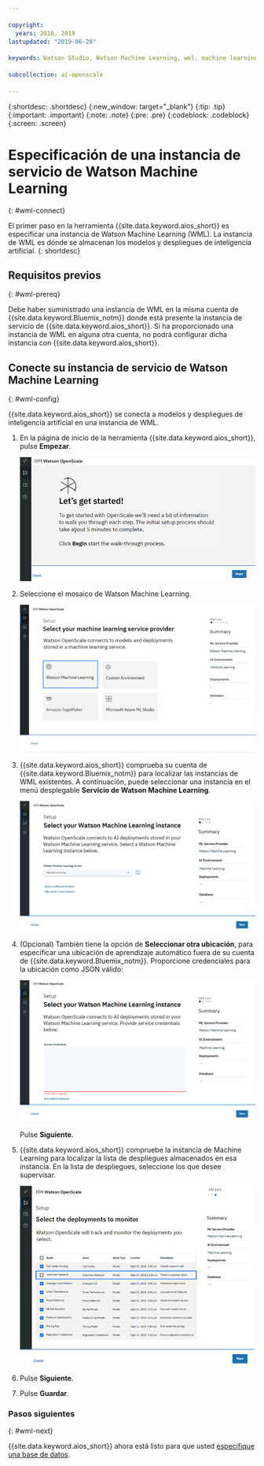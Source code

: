```yaml
---

copyright:
  years: 2018, 2019
lastupdated: "2019-06-28"

keywords: Watson Studio, Watson Machine Learning, wml, machine learning, services

subcollection: ai-openscale

---
```


{:shortdesc: .shortdesc}
{:new_window: target="_blank"}
{:tip: .tip}
{:important: .important}
{:note: .note}
{:pre: .pre}
{:codeblock: .codeblock}
{:screen: .screen}

# Especificación de una instancia de servicio de Watson Machine Learning
{: #wml-connect}

El primer paso en la herramienta {{site.data.keyword.aios_short}} es especificar una instancia de Watson Machine Learning (WML). La instancia de WML es dónde se almacenan los modelos y despliegues de inteligencia artificial.
{: shortdesc}

## Requisitos previos
{: #wml-prereq}

Debe haber suministrado una instancia de WML en la misma cuenta de {{site.data.keyword.Bluemix_notm}} donde está presente la instancia de servicio de {{site.data.keyword.aios_short}}. Si ha proporcionado una instancia de WML en alguna otra cuenta, no podrá configurar dicha instancia con {{site.data.keyword.aios_short}}.

## Conecte su instancia de servicio de Watson Machine Learning
{: #wml-config}

{{site.data.keyword.aios_short}} se conecta a modelos y despliegues de inteligencia artificial en una instancia de WML.

1.  En la página de inicio de la herramienta {{site.data.keyword.aios_short}}, pulse **Empezar**.

    ![Página de inicio](images/gs-config-start.png)

2.  Seleccione el mosaico de Watson Machine Learning.

    ![Selección de mosaico](images/connect-wml.png)

3.  {{site.data.keyword.aios_short}} comprueba su cuenta de {{site.data.keyword.Bluemix_notm}} para localizar las instancias de WML existentes. A continuación, puede seleccionar una instancia en el menú desplegable **Servicio de Watson Machine Learning**.

    ![Seleccionar servicio de WML](images/gs-set-wml.png)

4.  (Opcional) También tiene la opción de **Seleccionar otra ubicación**, para especificar una ubicación de aprendizaje automático fuera de su cuenta de {{site.data.keyword.Bluemix_notm}}. Proporcione credenciales para la ubicación como JSON válido:

    ![Establecer instancia de WML](images/gs-get-wml.png)

    Pulse **Siguiente**.

5.  {{site.data.keyword.aios_short}} compruebe la instancia de Machine Learning para localizar la lista de despliegues almacenados en esa instancia. En la lista de despliegues, seleccione los que desee supervisar.

    ![Seleccionar despliegues](images/gs-config-deploy.png)

6.  Pulse **Siguiente**.
7.  Pulse **Guardar**.

### Pasos siguientes
{: #wml-next}

{{site.data.keyword.aios_short}} ahora está listo para que usted [especifique una base de datos](/docs/services/ai-openscale?topic=ai-openscale-connect-db).
